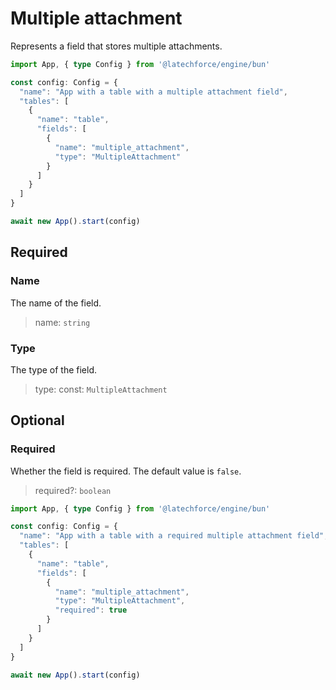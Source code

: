 # Multiple attachment

Represents a field that stores multiple attachments.

```ts
import App, { type Config } from '@latechforce/engine/bun'

const config: Config = {
  "name": "App with a table with a multiple attachment field",
  "tables": [
    {
      "name": "table",
      "fields": [
        {
          "name": "multiple_attachment",
          "type": "MultipleAttachment"
        }
      ]
    }
  ]
}

await new App().start(config)
```
## Required

### Name

The name of the field.
>name: `string`

### Type

The type of the field.
>type: const: `MultipleAttachment`

## Optional

### Required

Whether the field is required.
The default value is `false`.
>required?: `boolean`

```ts
import App, { type Config } from '@latechforce/engine/bun'

const config: Config = {
  "name": "App with a table with a required multiple attachment field",
  "tables": [
    {
      "name": "table",
      "fields": [
        {
          "name": "multiple_attachment",
          "type": "MultipleAttachment",
          "required": true
        }
      ]
    }
  ]
}

await new App().start(config)
```
